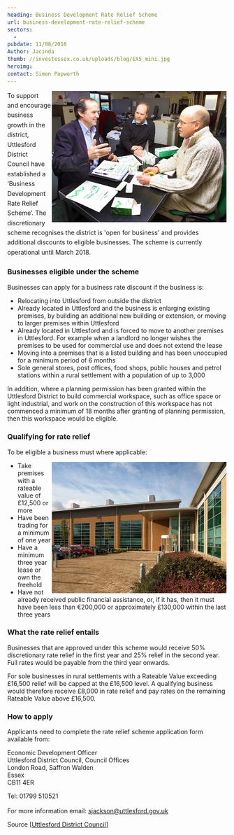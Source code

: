 ```yaml
---
heading: Business Development Rate Relief Scheme
url: business-development-rate-relief-scheme
sectors:
  -  
pubdate: 11/08/2016
Author: Jacinda
thumb: //investessex.co.uk/uploads/blog/EX5_mini.jpg
heroimg: 
contact: Simon Papworth
---
```

<p><span style='line-height: 1.6;'><img alt='Business Development Rate Relief Scheme' src='../uploads/blog/EX5_700.jpg' style='width: 400px; height: 300px; margin-left: 2px; margin-right: 2px; float: right;'/>To support and encourage business growth in the district, Uttlesford District Council have established a ‘Business Development Rate Relief Scheme’. The discretionary scheme recognises the district is 'open for business' and provides additional discounts to eligible businesses. The scheme is currently operational until March 2018.</span></p><h3><span style='line-height: 1.2;'>Businesses eligible under the scheme</span></h3><p>Businesses can apply for a business rate discount if the business is:</p><ul><li>Relocating into Uttlesford from outside the district</li><li>Already located in Uttlesford and the business is enlarging existing premises, by building an additional new building or extension, or moving to larger premises within Uttlesford</li><li>Already located in Uttlesford and is forced to move to another premises in Uttlesford. For example when a landlord no longer wishes the premises to be used for commercial use and does not extend the lease</li><li>Moving into a premises that is a listed building and has been unoccupied for a minimum period of 6 months</li><li>Sole general stores, post offices, food shops, public houses and petrol stations within a rural settlement with a population of up to 3,000</li></ul><p>In addition, where a planning permission has been granted within the Uttlesford District to build commercial workspace, such as office space or light industrial, and work on the construction of this workspace has not commenced a minimum of 18 months after granting of planning permission, then this workspace would be eligible.</p><h3>Qualifying for rate relief</h3><p>To be eligible a business must where applicable:</p><ul><li><img alt='Illumina' src='../uploads/blog/img1_400.jpg' style='line-height: 20.8px; width: 400px; height: 300px; margin-left: 2px; margin-right: 2px; float: right;'/>Take premises with a rateable value of £12,500 or more</li><li>Have been trading for a minimum of one year</li><li>Have a minimum three year lease or own the freehold</li><li>Have not already received public financial assistance, or, if it has, then it must have been less than €200,000 or approximately £130,000 within the last three years</li></ul><h3>What the rate relief entails</h3><p>Businesses that are approved under this scheme would receive 50% discretionary rate relief in the first year and 25% relief in the second year. Full rates would be payable from the third year onwards.</p><p>For sole businesses in rural settlements with a Rateable Value exceeding £16,500 relief will be capped at the £16,500 level. A qualifying business would therefore receive £8,000 in rate relief and pay rates on the remaining Rateable Value above £16,500.</p><h3>How to apply</h3><p>Applicants need to complete the rate relief scheme application form available from:</p><p>Economic Development Officer<br/>Uttlesford District Council, Council Offices<br/>London Road, Saffron Walden<br/>Essex<br/>CB11 4ER</p><p>Tel: 01799 510521<br/><br/>For more information email: <a href='mailto:sjackson@uttlesford.gov.uk'>sjackson@uttlesford.gov.uk</a></p><p>Source [<a href='http://www.uttlesford.gov.uk/article/3365/Uttlesford-Business-Development-Rate-Relief-Scheme' target='_blank'>Uttlesford District Council</a>] </p>